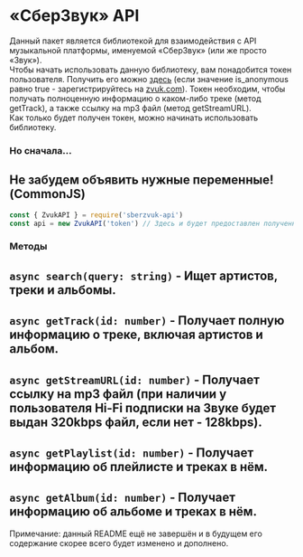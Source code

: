 # «СберЗвук» API
Данный пакет является библиотекой для взаимодействия с API музыкальной платформы, именуемой «СберЗвук» (или же просто «Звук»).<br />
Чтобы начать использовать данную библиотеку, вам понадобится токен пользователя. Получить его можно [здесь](https://zvuk.com/api/tiny/profile) (если значение is_anonymous равно true - зарегистрируйтесь на [zvuk.com](https://zvuk.com)). Токен необходим, чтобы получать полноценную информацию о каком-либо треке (метод getTrack), а также ссылку на mp3 файл (метод getStreamURL).<br />
Как только будет получен токен, можно начинать использовать библиотеку.
### Но сначала...
## Не забудем объявить нужные переменные! (CommonJS)
```js
const { ZvukAPI } = require('sberzvuk-api')
const api = new ZvukAPI('token') // Здесь и будет предоставлен полученный вами токен.
```
### Методы
## `async search(query: string)` - Ищет артистов, треки и альбомы.
## `async getTrack(id: number)` - Получает полную информацию о треке, включая артистов и альбом.
## `async getStreamURL(id: number)` - Получает ссылку на mp3 файл (при наличии у пользователя Hi-Fi подписки на Звуке будет выдан 320kbps файл, если нет - 128kbps).
## `async getPlaylist(id: number)` - Получает информацию об плейлисте и треках в нём.
## `async getAlbum(id: number)` - Получает информацию об альбоме и треках в нём.

Примечание: данный README ещё не завершён и в будущем его содержание скорее всего будет изменено и дополнено.